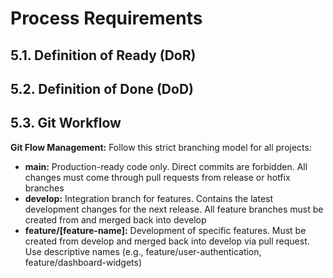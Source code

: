 # Process Requirements

## 5.1. Definition of Ready (DoR)

## 5.2. Definition of Done (DoD)

## 5.3. Git Workflow

**Git Flow Management:**
Follow this strict branching model for all projects:

- **main:** Production-ready code only. Direct commits are forbidden. All changes must come through pull requests from release or hotfix branches
- **develop:** Integration branch for features. Contains the latest development changes for the next release. All feature branches must be created from and merged back into develop
- **feature/[feature-name]:** Development of specific features. Must be created from develop and merged back into develop via pull request. Use descriptive names (e.g., feature/user-authentication, feature/dashboard-widgets)
